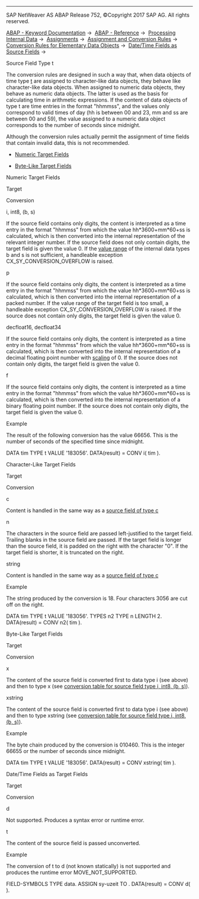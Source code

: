   

* * *

SAP NetWeaver AS ABAP Release 752, ©Copyright 2017 SAP AG. All rights reserved.

[ABAP - Keyword Documentation](javascript:call_link\('abenabap.htm'\)) →  [ABAP - Reference](javascript:call_link\('abenabap_reference.htm'\)) →  [Processing Internal Data](javascript:call_link\('abenabap_data_working.htm'\)) →  [Assignments](javascript:call_link\('abenvalue_assignments.htm'\)) →  [Assignment and Conversion Rules](javascript:call_link\('abenconversion_rules.htm'\)) →  [Conversion Rules for Elementary Data Objects](javascript:call_link\('abenconversion_elementary.htm'\)) →  [Date/Time Fields as Source Fields](javascript:call_link\('abendate_time_source_fields.htm'\)) → 

Source Field Type t

The conversion rules are designed in such a way that, when data objects of time type [t](javascript:call_link\('abenbuiltin_types_date_time.htm'\)) are assigned to character-like data objects, they behave like character-like data objects. When assigned to numeric data objects, they behave as numeric data objects. The latter is used as the basis for calculating time in arithmetic expressions. If the content of data objects of type t are time entries in the format "hhmmss", and the values only correspond to valid times of day (hh is between 00 and 23, mm and ss are between 00 and 59), the value assigned to a numeric data object corresponds to the number of seconds since midnight.

Although the conversion rules actually permit the assignment of time fields that contain invalid data, this is not recommended.

-   [Numeric Target Fields](#abenconversion-type-t-1--------character-like-target-fields---@ITOC@@ABENCONVERSION_TYPE_T_2)

-   [Byte-Like Target Fields](#abenconversion-type-t-3--------date-time-fields-as-target-fields---@ITOC@@ABENCONVERSION_TYPE_T_4)

Numeric Target Fields

Target

Conversion

i, int8, (b, s)

If the source field contains only digits, the content is interpreted as a time entry in the format "hhmmss" from which the value hh\*3600+mm\*60+ss is calculated, which is then converted into the internal representation of the relevant integer number. If the source field does not only contain digits, the target field is given the value 0. If the [value range](javascript:call_link\('abenvalue_range_glosry.htm'\) "Glossary Entry") of the internal data types b and s is not sufficient, a handleable exception CX\_SY\_CONVERSION\_OVERFLOW is raised.

p

If the source field contains only digits, the content is interpreted as a time entry in the format "hhmmss" from which the value hh\*3600+mm\*60+ss is calculated, which is then converted into the internal representation of a packed number. If the value range of the target field is too small, a handleable exception CX\_SY\_CONVERSION\_OVERFLOW is raised. If the source does not contain only digits, the target field is given the value 0.

decfloat16, decfloat34

If the source field contains only digits, the content is interpreted as a time entry in the format "hhmmss" from which the value hh\*3600+mm\*60+ss is calculated, which is then converted into the internal representation of a decimal floating point number with [scaling](javascript:call_link\('abenscale_glosry.htm'\) "Glossary Entry") of 0. If the source does not contain only digits, the target field is given the value 0.

f

If the source field contains only digits, the content is interpreted as a time entry in the format "hhmmss" from which the value hh\*3600+mm\*60+ss is calculated, which is then converted into the internal representation of a binary floating point number. If the source does not contain only digits, the target field is given the value 0.

Example

The result of the following conversion has the value 66656. This is the number of seconds of the specified time since midnight.

DATA tim TYPE t VALUE '183056'.
DATA(result) = CONV i( tim ).

Character-Like Target Fields

Target

Conversion

c

Content is handled in the same way as a [source field of type c](javascript:call_link\('abenconversion_type_c.htm'\))

n

The characters in the source field are passed left-justified to the target field. Trailing blanks in the source field are passed. If the target field is longer than the source field, it is padded on the right with the character "0". If the target field is shorter, it is truncated on the right.

string

Content is handled in the same way as a [source field of type c](javascript:call_link\('abenconversion_type_c.htm'\))

Example

The string produced by the conversion is 18. Four characters 3056 are cut off on the right.

DATA tim TYPE t VALUE '183056'.
TYPES n2 TYPE n LENGTH 2.
DATA(result) = CONV n2( tim ).

Byte-Like Target Fields

Target

Conversion

x

The content of the source field is converted first to data type i (see above) and then to type x (see [conversion table for source field type i, int8, (b, s)](javascript:call_link\('abenconversion_type_ibs.htm'\))).

xstring

The content of the source field is converted first to data type i (see above) and then to type xstring (see [conversion table for source field type i, int8, (b, s)](javascript:call_link\('abenconversion_type_ibs.htm'\))).

Example

The byte chain produced by the conversion is 010460. This is the integer 66655 or the number of seconds since midnight.

DATA tim TYPE t VALUE '183056'.
DATA(result) = CONV xstring( tim ).

Date/Time Fields as Target Fields

Target

Conversion

d

Not supported. Produces a syntax error or runtime error.

t

The content of the source field is passed unconverted.

Example

The conversion of t to d (not known statically) is not supported and produces the runtime error MOVE\_NOT\_SUPPORTED.

FIELD-SYMBOLS <fs> TYPE data.
ASSIGN sy-uzeit TO <fs>.
DATA(result) = CONV d( <fs> ).